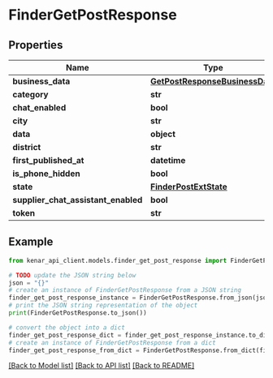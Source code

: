 # FinderGetPostResponse


## Properties

Name | Type | Description | Notes
------------ | ------------- | ------------- | -------------
**business_data** | [**GetPostResponseBusinessData**](GetPostResponseBusinessData.md) |  | [optional] 
**category** | **str** |  | [optional] 
**chat_enabled** | **bool** |  | [optional] 
**city** | **str** |  | [optional] 
**data** | **object** |  | [optional] 
**district** | **str** |  | [optional] 
**first_published_at** | **datetime** |  | [optional] 
**is_phone_hidden** | **bool** |  | [optional] 
**state** | [**FinderPostExtState**](FinderPostExtState.md) |  | [optional] 
**supplier_chat_assistant_enabled** | **bool** |  | [optional] 
**token** | **str** |  | [optional] 

## Example

```python
from kenar_api_client.models.finder_get_post_response import FinderGetPostResponse

# TODO update the JSON string below
json = "{}"
# create an instance of FinderGetPostResponse from a JSON string
finder_get_post_response_instance = FinderGetPostResponse.from_json(json)
# print the JSON string representation of the object
print(FinderGetPostResponse.to_json())

# convert the object into a dict
finder_get_post_response_dict = finder_get_post_response_instance.to_dict()
# create an instance of FinderGetPostResponse from a dict
finder_get_post_response_from_dict = FinderGetPostResponse.from_dict(finder_get_post_response_dict)
```
[[Back to Model list]](../README.md#documentation-for-models) [[Back to API list]](../README.md#documentation-for-api-endpoints) [[Back to README]](../README.md)



